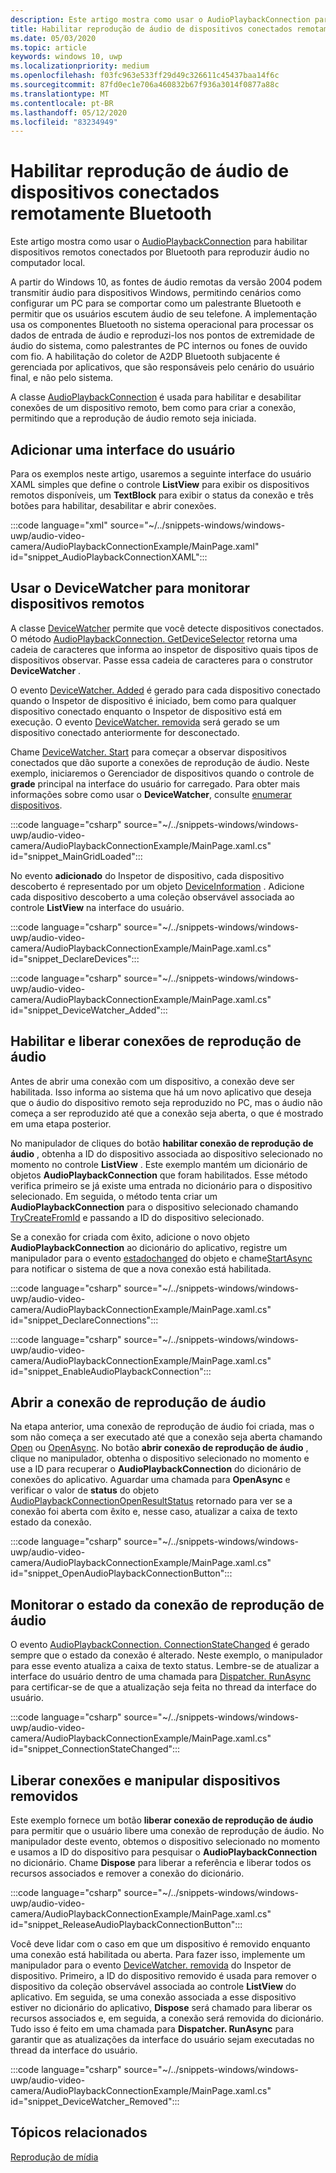 ```yaml
---
description: Este artigo mostra como usar o AudioPlaybackConnection para habilitar dispositivos remotos conectados por Bluetooth para reproduzir áudio no computador local.
title: Habilitar reprodução de áudio de dispositivos conectados remotamente Bluetooth
ms.date: 05/03/2020
ms.topic: article
keywords: windows 10, uwp
ms.localizationpriority: medium
ms.openlocfilehash: f03fc963e533ff29d49c326611c45437baa14f6c
ms.sourcegitcommit: 87fd0ec1e706a460832b67f936a3014f0877a88c
ms.translationtype: MT
ms.contentlocale: pt-BR
ms.lasthandoff: 05/12/2020
ms.locfileid: "83234949"
---
```

# <a name="enable-audio-playback-from-remote-bluetooth-connected-devices"></a>Habilitar reprodução de áudio de dispositivos conectados remotamente Bluetooth

Este artigo mostra como usar o [AudioPlaybackConnection](/uwp/api/windows.media.audio.audioplaybackconnection) para habilitar dispositivos remotos conectados por Bluetooth para reproduzir áudio no computador local.

A partir do Windows 10, as fontes de áudio remotas da versão 2004 podem transmitir áudio para dispositivos Windows, permitindo cenários como configurar um PC para se comportar como um palestrante Bluetooth e permitir que os usuários escutem áudio de seu telefone. A implementação usa os componentes Bluetooth no sistema operacional para processar os dados de entrada de áudio e reproduzi-los nos pontos de extremidade de áudio do sistema, como palestrantes de PC internos ou fones de ouvido com fio. A habilitação do coletor de A2DP Bluetooth subjacente é gerenciada por aplicativos, que são responsáveis pelo cenário do usuário final, e não pelo sistema.

A classe [AudioPlaybackConnection](/uwp/api/windows.media.audio.audioplaybackconnection) é usada para habilitar e desabilitar conexões de um dispositivo remoto, bem como para criar a conexão, permitindo que a reprodução de áudio remoto seja iniciada.

## <a name="add-a-user-interface"></a>Adicionar uma interface do usuário

Para os exemplos neste artigo, usaremos a seguinte interface do usuário XAML simples que define o controle **ListView** para exibir os dispositivos remotos disponíveis, um **TextBlock** para exibir o status da conexão e três botões para habilitar, desabilitar e abrir conexões.

:::code language="xml" source="~/../snippets-windows/windows-uwp/audio-video-camera/AudioPlaybackConnectionExample/MainPage.xaml" id="snippet_AudioPlaybackConnectionXAML":::

## <a name="use-devicewatcher-to-monitor-for-remote-devices"></a>Usar o DeviceWatcher para monitorar dispositivos remotos

A classe [DeviceWatcher](/uwp/api/windows.devices.enumeration.devicewatcher) permite que você detecte dispositivos conectados. O método [AudioPlaybackConnection. GetDeviceSelector](/uwp/api/windows.media.audio.audioplaybackconnection.getdeviceselector) retorna uma cadeia de caracteres que informa ao inspetor de dispositivo quais tipos de dispositivos observar. Passe essa cadeia de caracteres para o construtor **DeviceWatcher** . 

O evento [DeviceWatcher. Added](/uwp/api/windows.devices.enumeration.devicewatcher.added) é gerado para cada dispositivo conectado quando o Inspetor de dispositivo é iniciado, bem como para qualquer dispositivo conectado enquanto o Inspetor de dispositivo está em execução. O evento [DeviceWatcher. removida](/uwp/api/windows.devices.enumeration.devicewatcher.removed) será gerado se um dispositivo conectado anteriormente for desconectado. 

Chame [DeviceWatcher. Start](/uwp/api/windows.devices.enumeration.devicewatcher.start) para começar a observar dispositivos conectados que dão suporte a conexões de reprodução de áudio. Neste exemplo, iniciaremos o Gerenciador de dispositivos quando o controle de **grade** principal na interface do usuário for carregado. Para obter mais informações sobre como usar o **DeviceWatcher**, consulte [enumerar dispositivos](/windows/uwp/devices-sensors/enumerate-devices).

:::code language="csharp" source="~/../snippets-windows/windows-uwp/audio-video-camera/AudioPlaybackConnectionExample/MainPage.xaml.cs" id="snippet_MainGridLoaded":::


No evento **adicionado** do Inspetor de dispositivo, cada dispositivo descoberto é representado por um objeto [DeviceInformation](/uwp/api/Windows.Devices.Enumeration.DeviceInformation) . Adicione cada dispositivo descoberto a uma coleção observável associada ao controle **ListView** na interface do usuário.

:::code language="csharp" source="~/../snippets-windows/windows-uwp/audio-video-camera/AudioPlaybackConnectionExample/MainPage.xaml.cs" id="snippet_DeclareDevices":::


:::code language="csharp" source="~/../snippets-windows/windows-uwp/audio-video-camera/AudioPlaybackConnectionExample/MainPage.xaml.cs" id="snippet_DeviceWatcher_Added":::


## <a name="enable-and-release-audio-playback-connections"></a>Habilitar e liberar conexões de reprodução de áudio

Antes de abrir uma conexão com um dispositivo, a conexão deve ser habilitada. Isso informa ao sistema que há um novo aplicativo que deseja que o áudio do dispositivo remoto seja reproduzido no PC, mas o áudio não começa a ser reproduzido até que a conexão seja aberta, o que é mostrado em uma etapa posterior.

No manipulador de cliques do botão **habilitar conexão de reprodução de áudio** , obtenha a ID do dispositivo associada ao dispositivo selecionado no momento no controle **ListView** . Este exemplo mantém um dicionário de objetos **AudioPlaybackConnection** que foram habilitados. Esse método verifica primeiro se já existe uma entrada no dicionário para o dispositivo selecionado. Em seguida, o método tenta criar um **AudioPlaybackConnection** para o dispositivo selecionado chamando [TryCreateFromId](/uwp/api/windows.media.audio.audioplaybackconnection.trycreatefromid) e passando a ID do dispositivo selecionado. 

Se a conexão for criada com êxito, adicione o novo objeto **AudioPlaybackConnection** ao dicionário do aplicativo, registre um manipulador para o evento [estadochanged](/uwp/api/windows.media.audio.audioplaybackconnection.statechanged) do objeto e chame[StartAsync](/uwp/api/windows.media.audio.audioplaybackconnection.startasync) para notificar o sistema de que a nova conexão está habilitada. 

:::code language="csharp" source="~/../snippets-windows/windows-uwp/audio-video-camera/AudioPlaybackConnectionExample/MainPage.xaml.cs" id="snippet_DeclareConnections":::

:::code language="csharp" source="~/../snippets-windows/windows-uwp/audio-video-camera/AudioPlaybackConnectionExample/MainPage.xaml.cs" id="snippet_EnableAudioPlaybackConnection":::


## <a name="open-the-audio-playback-connection"></a>Abrir a conexão de reprodução de áudio

Na etapa anterior, uma conexão de reprodução de áudio foi criada, mas o som não começa a ser executado até que a conexão seja aberta chamando [Open](/uwp/api/windows.media.audio.audioplaybackconnection.open) ou [OpenAsync](/uwp/api/windows.media.audio.audioplaybackconnection.openasync). No botão **abrir conexão de reprodução de áudio** , clique no manipulador, obtenha o dispositivo selecionado no momento e use a ID para recuperar o **AudioPlaybackConnection** do dicionário de conexões do aplicativo. Aguardar uma chamada para **OpenAsync** e verificar o valor de **status** do objeto [AudioPlaybackConnectionOpenResultStatus](/uwp/api/windows.media.audio.audioplaybackconnectionopenresult) retornado para ver se a conexão foi aberta com êxito e, nesse caso, atualizar a caixa de texto estado da conexão.


:::code language="csharp" source="~/../snippets-windows/windows-uwp/audio-video-camera/AudioPlaybackConnectionExample/MainPage.xaml.cs" id="snippet_OpenAudioPlaybackConnectionButton":::

## <a name="monitor-audio-playback-connection-state"></a>Monitorar o estado da conexão de reprodução de áudio

O evento [AudioPlaybackConnection. ConnectionStateChanged](/uwp/api/windows.media.audio.audioplaybackconnection.statechanged) é gerado sempre que o estado da conexão é alterado. Neste exemplo, o manipulador para esse evento atualiza a caixa de texto status. Lembre-se de atualizar a interface do usuário dentro de uma chamada para [Dispatcher. RunAsync](/uwp/api/windows.ui.core.coredispatcher.runasync) para certificar-se de que a atualização seja feita no thread da interface do usuário.

:::code language="csharp" source="~/../snippets-windows/windows-uwp/audio-video-camera/AudioPlaybackConnectionExample/MainPage.xaml.cs" id="snippet_ConnectionStateChanged":::

## <a name="release-connections-and-handle-removed-devices"></a>Liberar conexões e manipular dispositivos removidos

Este exemplo fornece um botão **liberar conexão de reprodução de áudio** para permitir que o usuário libere uma conexão de reprodução de áudio. No manipulador deste evento, obtemos o dispositivo selecionado no momento e usamos a ID do dispositivo para pesquisar o **AudioPlaybackConnection** no dicionário. Chame **Dispose** para liberar a referência e liberar todos os recursos associados e remover a conexão do dicionário.

:::code language="csharp" source="~/../snippets-windows/windows-uwp/audio-video-camera/AudioPlaybackConnectionExample/MainPage.xaml.cs" id="snippet_ReleaseAudioPlaybackConnectionButton":::

Você deve lidar com o caso em que um dispositivo é removido enquanto uma conexão está habilitada ou aberta. Para fazer isso, implemente um manipulador para o evento [DeviceWatcher. removida](/uwp/api/windows.devices.enumeration.devicewatcher.removed) do Inspetor de dispositivo. Primeiro, a ID do dispositivo removido é usada para remover o dispositivo da coleção observável associada ao controle **ListView** do aplicativo. Em seguida, se uma conexão associada a esse dispositivo estiver no dicionário do aplicativo, **Dispose** será chamado para liberar os recursos associados e, em seguida, a conexão será removida do dicionário. Tudo isso é feito em uma chamada para **Dispatcher. RunAsync** para garantir que as atualizações da interface do usuário sejam executadas no thread da interface do usuário.

:::code language="csharp" source="~/../snippets-windows/windows-uwp/audio-video-camera/AudioPlaybackConnectionExample/MainPage.xaml.cs" id="snippet_DeviceWatcher_Removed":::

## <a name="related-topics"></a>Tópicos relacionados

[Reprodução de mídia](media-playback.md)


 




